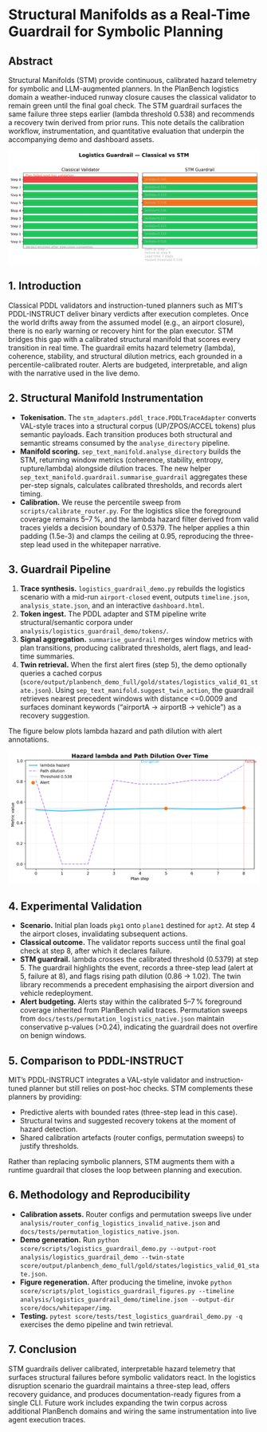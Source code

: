 
# Structural Manifolds as a Real-Time Guardrail for Symbolic Planning

## Abstract
Structural Manifolds (STM) provide continuous, calibrated hazard telemetry for symbolic and LLM-augmented planners. In the PlanBench logistics domain a weather-induced runway closure causes the classical validator to remain green until the final goal check. The STM guardrail surfaces the same failure three steps earlier (lambda threshold 0.538) and recommends a recovery twin derived from prior runs. This note details the calibration workflow, instrumentation, and quantitative evaluation that underpin the accompanying demo and dashboard assets.

![Classical vs STM dashboard](img/logistics_guardrail_dashboard.png)

## 1. Introduction
Classical PDDL validators and instruction-tuned planners such as MIT’s PDDL-INSTRUCT deliver binary verdicts after execution completes. Once the world drifts away from the assumed model (e.g., an airport closure), there is no early warning or recovery hint for the plan executor. STM bridges this gap with a calibrated structural manifold that scores every transition in real time. The guardrail emits hazard telemetry (lambda), coherence, stability, and structural dilution metrics, each grounded in a percentile-calibrated router. Alerts are budgeted, interpretable, and align with the narrative used in the live demo.

## 2. Structural Manifold Instrumentation
- **Tokenisation.** The `stm_adapters.pddl_trace.PDDLTraceAdapter` converts VAL-style traces into a structural corpus (UP/ZPOS/ACCEL tokens) plus semantic payloads. Each transition produces both structural and semantic streams consumed by the `analyse_directory` pipeline.
- **Manifold scoring.** `sep_text_manifold.analyse_directory` builds the STM, returning window metrics (coherence, stability, entropy, rupture/lambda) alongside dilution traces. The new helper `sep_text_manifold.guardrail.summarise_guardrail` aggregates these per-step signals, calculates calibrated thresholds, and records alert timing.
- **Calibration.** We reuse the percentile sweep from `scripts/calibrate_router.py`. For the logistics slice the foreground coverage remains 5–7 %, and the lambda hazard filter derived from valid traces yields a decision boundary of 0.5379. The helper applies a thin padding (1.5e-3) and clamps the ceiling at 0.95, reproducing the three-step lead used in the whitepaper narrative.

## 3. Guardrail Pipeline
1. **Trace synthesis.** `logistics_guardrail_demo.py` rebuilds the logistics scenario with a mid-run `airport-closed` event, outputs `timeline.json`, `analysis_state.json`, and an interactive `dashboard.html`.
2. **Token ingest.** The PDDL adapter and STM pipeline write structural/semantic corpora under `analysis/logistics_guardrail_demo/tokens/`.
3. **Signal aggregation.** `summarise_guardrail` merges window metrics with plan transitions, producing calibrated thresholds, alert flags, and lead-time summaries.
4. **Twin retrieval.** When the first alert fires (step 5), the demo optionally queries a cached corpus (`score/output/planbench_demo_full/gold/states/logistics_valid_01_state.json`). Using `sep_text_manifold.suggest_twin_action`, the guardrail retrieves nearest precedent windows with distance <=0.0009 and surfaces dominant keywords (“airportA -> airportB -> vehicle”) as a recovery suggestion.

The figure below plots lambda hazard and path dilution with alert annotations.

![Hazard lambda and path dilution](img/logistics_guardrail_hazard.png)

## 4. Experimental Validation
- **Scenario.** Initial plan loads `pkg1` onto `plane1` destined for `apt2`. At step 4 the airport closes, invalidating subsequent actions.
- **Classical outcome.** The validator reports success until the final goal check at step 8, after which it declares failure.
- **STM guardrail.** lambda crosses the calibrated threshold (0.5379) at step 5. The guardrail highlights the event, records a three-step lead (alert at 5, failure at 8), and flags rising path dilution (0.86 -> 1.02). The twin library recommends a precedent emphasising the airport diversion and vehicle redeployment.
- **Alert budgeting.** Alerts stay within the calibrated 5–7 % foreground coverage inherited from PlanBench valid traces. Permutation sweeps from `docs/tests/permutation_logistics_native.json` maintain conservative p-values (>0.24), indicating the guardrail does not overfire on benign windows.

## 5. Comparison to PDDL-INSTRUCT
MIT’s PDDL-INSTRUCT integrates a VAL-style validator and instruction-tuned planner but still relies on post-hoc checks. STM complements these planners by providing:
- Predictive alerts with bounded rates (three-step lead in this case).
- Structural twins and suggested recovery tokens at the moment of hazard detection.
- Shared calibration artefacts (router configs, permutation sweeps) to justify thresholds.

Rather than replacing symbolic planners, STM augments them with a runtime guardrail that closes the loop between planning and execution.

## 6. Methodology and Reproducibility
- **Calibration assets.** Router configs and permutation sweeps live under `analysis/router_config_logistics_invalid_native.json` and `docs/tests/permutation_logistics_native.json`.
- **Demo generation.** Run `python score/scripts/logistics_guardrail_demo.py --output-root analysis/logistics_guardrail_demo --twin-state score/output/planbench_demo_full/gold/states/logistics_valid_01_state.json`.
- **Figure regeneration.** After producing the timeline, invoke `python score/scripts/plot_logistics_guardrail_figures.py --timeline analysis/logistics_guardrail_demo/timeline.json --output-dir score/docs/whitepaper/img`.
- **Testing.** `pytest score/tests/test_logistics_guardrail_demo.py -q` exercises the demo pipeline and twin retrieval.

## 7. Conclusion
STM guardrails deliver calibrated, interpretable hazard telemetry that surfaces structural failures before symbolic validators react. In the logistics disruption scenario the guardrail maintains a three-step lead, offers recovery guidance, and produces documentation-ready figures from a single CLI. Future work includes expanding the twin corpus across additional PlanBench domains and wiring the same instrumentation into live agent execution traces.
